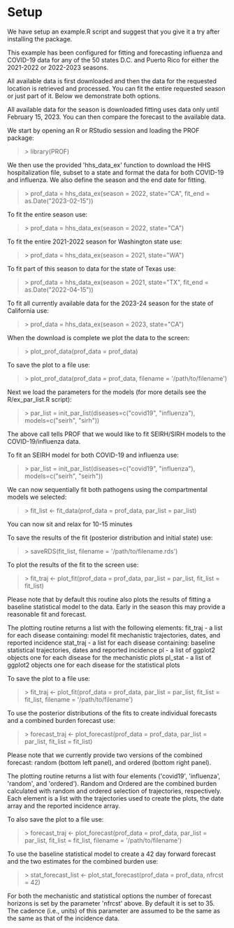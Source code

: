 # Setup

We have setup an example.R script and suggest that you give it a try after installing the package.

This example has been configured for fitting and forecasting influenza and COVID-19 data for any of the 50 states D.C. and Puerto Rico for either the 2021-2022 or 2022-2023 seasons.

All available data is first downloaded and then the data for the requested location is retrieved and processed. You can fit the entire requested season or just part of it.  Below we demonstrate both options.  

All available data for the season is downloaded fitting uses data only until February 15, 2023.   You can then compare the forecast to the available data.

We start by opening an R or RStudio session and loading the PROF package:

>\> library(PROF)

We then use the provided 'hhs_data_ex' function to download the HHS hospitalization file, subset to a state and format the data for both COVID-19 and influenza.
We also define the season and the end date for fitting.

>\> prof_data = hhs_data_ex(season = 2022, state="CA", fit_end = as.Date("2023-02-15"))

To fit the entire season use:
>\> prof_data = hhs_data_ex(season = 2022, state="CA")

To fit the entire  2021-2022 season for Washington state use:

>\> prof_data = hhs_data_ex(season = 2021, state="WA")

To fit part of this season to data for the state of Texas use:
>\> prof_data = hhs_data_ex(season = 2021, state="TX", fit_end = as.Date("2022-04-15"))

To fit all currently available data for the 2023-24 season for the state of California use:
>\> prof_data = hhs_data_ex(season = 2023, state="CA")

When the download is complete we plot the data to the screen:

>\> plot_prof_data(prof_data = prof_data)

To save the plot to a file use:

>\> plot_prof_data(prof_data = prof_data, filename = '/path/to/filename')

Next we load the parameters for the models (for more details see the R/ex_par_list.R script):

>\> par_list = init_par_list(diseases=c("covid19", "influenza"), models=c("seirh", "sirh"))

The above call tells PROF that we would like to fit SEIRH/SIRH models to the COVID-19/influenza data. 

To fit an SEIRH model for both COVID-19 and influenza use:

>\> par_list = init_par_list(diseases=c("covid19", "influenza"), models=c("seirh", "seirh"))

We can now sequentially fit both pathogens using the compartmental models we selected:

>\> fit_list <- fit_data(prof_data = prof_data, par_list = par_list)

You can now sit and relax for 10-15 minutes

To save the results of the fit (posterior distribution and initial state) use:

>\> saveRDS(fit_list, filename = '/path/to/filename.rds')

To plot the results of the fit to the screen use:

>\> fit_traj <- plot_fit(prof_data = prof_data, par_list = par_list, fit_list = fit_list)

Please note that by default this routine also plots the results of fitting a baseline statistical model to the data.  Early in the season this may provide a reasonable fit and
forecast.

The plotting routine returns a list with the following elements:
 fit_traj - a list for each disease containing: model fit mechanistic trajectories, dates, and reported incidence
stat_traj - a list for each disease containing: baseline statistical trajectories, dates and reported incidence
pl - a list of ggplot2 objects one for each disease for the mechanistic plots
pl_stat - a list of ggplot2 objects one for each disease for the statistical plots

To save the plot to a file use:

>\> fit_traj <- plot_fit(prof_data = prof_data, par_list = par_list, fit_list = fit_list, filename = '/path/to/filename')


To use the posterior distributions of the fits to create individual forecasts and  a combined burden forecast use:

>\> forecast_traj <- plot_forecast(prof_data = prof_data, par_list = par_list, fit_list = fit_list)

Please note that we currently provide two versions of the combined forecast: random (bottom left panel), and ordered (bottom right panel).

The plotting routine returns a list with four elements ('covid19', 'influenza', 'random', and 'ordered'). Random and Ordered are the combined burden calculated with random and ordered selection of trajectories, respectively. Each element is a list with the trajectories used to create the plots, the date array and the reported incidence array.

To also save the plot to a file use:

>\> forecast_traj <- plot_forecast(prof_data = prof_data, par_list = par_list, fit_list = fit_list, filename = '/path/to/filename')

To use the baseline statistical model to create a 42 day forward forecast and the two estimates for the combined burden use:
>\> stat_forecast_list <- plot_stat_forecast(prof_data = prof_data, nfrcst = 42)

For both the mechanistic and statistical options the number of forecast horizons is set by the parameter 'nfrcst' above. By default it is set to 35.  The cadence (i.e., units)
of this parameter are assumed to be the same as the same as that of the incidence data.



